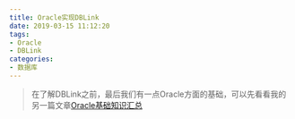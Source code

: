 ```yaml
---
title: Oracle实现DBLink
date: 2019-03-15 11:12:20
tags:
- Oracle
- DBLink
categories:
- 数据库
---
```



> 在了解DBLink之前，最后我们有一点Oracle方面的基础，可以先看看我的另一篇文章[Oracle基础知识汇总](/2019/08/15/Oracle基础知识汇总/)
